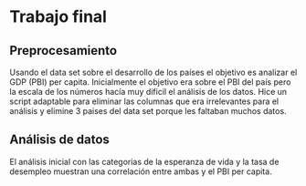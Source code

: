 # Trabajo final

## Preprocesamiento
Usando el data set sobre el desarrollo de los países el objetivo es analizar el GDP (PBI) per capita. Inicialmente el objetivo era sobre el PBI del país pero la escala de los números hacía muy dificil el análisis de los datos. Hice un script adaptable para eliminar las columnas que era irrelevantes para el análisis y elimine 3 paises del data set porque les faltaban muchos datos.

## Análisis de datos
El análisis inicial con las categorias de la esperanza de vida y la tasa de desempleo muestran una correlación entre ambas y el PBI per capita. 

